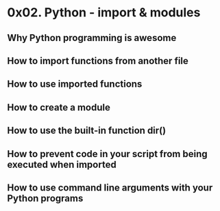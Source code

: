 # 0x02. Python - import & modules
## Why Python programming is awesome
## How to import functions from another file
## How to use imported functions
## How to create a module
## How to use the built-in function dir()
## How to prevent code in your script from being executed when imported
## How to use command line arguments with your Python programs
